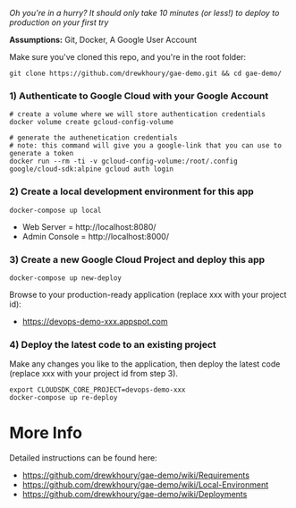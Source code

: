 *Oh you're in a hurry? It should only take 10 minutes (or less!) to deploy to production on your first try*

**Assumptions:** Git, Docker, A Google User Account

Make sure you've cloned this repo, and you're in the root folder:
```
git clone https://github.com/drewkhoury/gae-demo.git && cd gae-demo/
```

### 1) Authenticate to Google Cloud with your Google Account
```
# create a volume where we will store authentication credentials
docker volume create gcloud-config-volume

# generate the authenetication credentials
# note: this command will give you a google-link that you can use to generate a token
docker run --rm -ti -v gcloud-config-volume:/root/.config google/cloud-sdk:alpine gcloud auth login
```

### 2) Create a local development environment for this app
```
docker-compose up local
```

- Web Server = http://localhost:8080/
- Admin Console = http://localhost:8000/

### 3) Create a new Google Cloud Project and deploy this app
```
docker-compose up new-deploy
```

Browse to your production-ready application (replace xxx with your project id):
- https://devops-demo-xxx.appspot.com

### 4) Deploy the latest code to an existing project

Make any changes you like to the application, then deploy the latest code (replace xxx with your project id from step 3).

```
export CLOUDSDK_CORE_PROJECT=devops-demo-xxx
docker-compose up re-deploy
```

# More Info

Detailed instructions can be found here:

- https://github.com/drewkhoury/gae-demo/wiki/Requirements
- https://github.com/drewkhoury/gae-demo/wiki/Local-Environment
- https://github.com/drewkhoury/gae-demo/wiki/Deployments
